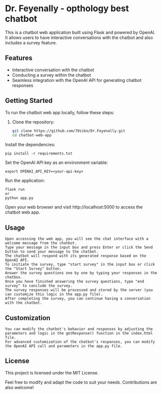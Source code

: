 # Dr. Feyenally - opthology best chatbot

This is a chatbot web application built using Flask and powered by OpenAI. It allows users to have interactive conversations with the chatbot and also includes a survey feature.

## Features

- Interactive conversation with the chatbot
- Conducting a survey within the chatbot
- Seamless integration with the OpenAI API for generating chatbot responses

## Getting Started

To run the chatbot web app locally, follow these steps:

1. Clone the repository:

   ```bash
   git clone https://github.com/70ziko/Dr.Feyenally.git
   cd chatbot-web-app

Install the dependencies:

    pip install -r requirements.txt

Set the OpenAI API key as an environment variable:

    export OPENAI_API_KEY=<your-api-key>

Run the application:

    flask run
    or
    python app.py

Open your web browser and visit http://localhost:5000 to access the chatbot web app.

## Usage

    Upon accessing the web app, you will see the chat interface with a welcome message from the chatbot.
    Type your message in the input box and press Enter or click the Send button to send your message to the chatbot.
    The chatbot will respond with its generated response based on the OpenAI API.
    To initiate the survey, type "start survey" in the input box or click the "Start Survey" button.
    Answer the survey questions one by one by typing your responses in the chatbox.
    Once you have finished answering the survey questions, type "end survey" to conclude the survey.
    The survey responses will be processed and stored by the server (you can customize this logic in the app.py file).
    After completing the survey, you can continue having a conversation with the chatbot.

## Customization

    You can modify the chatbot's behavior and responses by adjusting the parameters and logic in the getResponse() function in the index.html file.
    For advanced customization of the chatbot's responses, you can modify the OpenAI API call and parameters in the app.py file.

## License

This project is licensed under the MIT License.

Feel free to modify and adapt the code to suit your needs. Contributions are also welcome!
